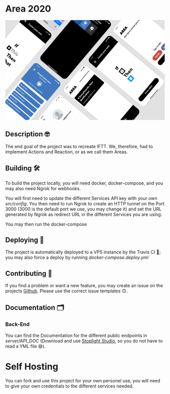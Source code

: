 # Area 2020
![screenshots of app](./.github/readme_images/showcase.png)

## Description 🤓

The end goal of the project was to recreate IFTT. We, therefore, had to implement Actions and Reaction, or as we call them Areas.

## Building 🛠

To build the project locally, you will need docker, docker-compose, and you may also need Ngrok for webhooks.

You will first need to update the different Services API key with your own *src/config*. You then need to run Ngrok to create an HTTP tunnel on the Port 3000 (3000 is the default port we use, you may change it) and set the URL generated by Ngrok as redirect URL in the different Services you are using.

You may then run the docker-compose

## Deploying 🛫

The project is automatically deployed to a VPS instance by the Travis CI 🤖; you may also force a deploy by running *docker-compose.deploy.yml*

## Contributing 🤔

If you find a problem or want a new feature, you may create an issue on the projects [Github](https://github.com/ImOverlord/Area). Please use the correct issue templates 🙃.

## Documentation 🗂

### Back-End

You can find the Documentation for the different public endpoints in *server/API_DOC* (Download and use [Stoplight Studio](https://stoplight.io/studio/), so you do not have to read a YML file 😅).

# Self Hosting

You can fork and use this project for your own personel use, you will need to give your own credentials to the different services needed.

